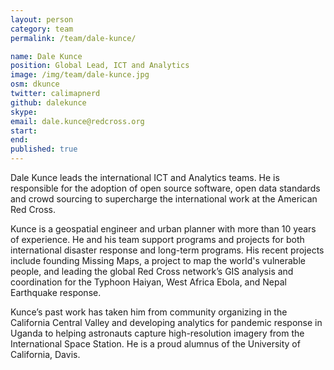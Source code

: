 ```yaml
---
layout: person
category: team
permalink: /team/dale-kunce/

name: Dale Kunce
position: Global Lead, ICT and Analytics
image: /img/team/dale-kunce.jpg
osm: dkunce
twitter: calimapnerd
github: dalekunce
skype:
email: dale.kunce@redcross.org
start:
end:
published: true
---
```


Dale Kunce leads the international ICT and Analytics teams. He is responsible for the adoption of open source software, open data standards and crowd sourcing to supercharge the international work at the American Red Cross.

Kunce is a geospatial engineer and urban planner with more than 10 years of experience. He and his team support programs and projects for both international disaster response and long-term programs. His recent projects include founding Missing Maps, a project to map the world's vulnerable people, and leading the global Red Cross network’s GIS analysis and coordination for the Typhoon Haiyan, West Africa Ebola, and Nepal Earthquake response.

Kunce’s past work has taken him from community organizing in the California Central Valley and developing analytics for pandemic response in Uganda to helping astronauts capture high-resolution imagery from the International Space Station. He is a proud alumnus of the University of California, Davis.
